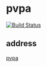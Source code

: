 # pvpa
[![Build Status](https://api.travis-ci.com/lkfun/pvpa.svg?branch=master)](https://travis-ci.org/lkfun/pvpa)
## address 
[pvpa](https://pvpa.lkfun.cc/)
